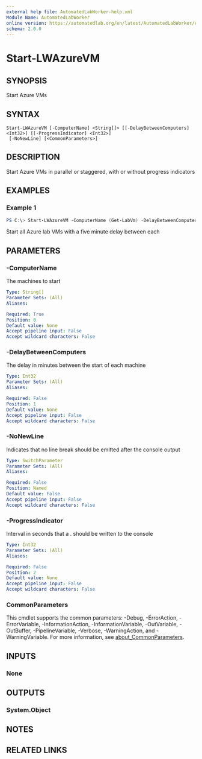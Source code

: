 ```yaml
---
external help file: AutomatedLabWorker-help.xml
Module Name: AutomatedLabWorker
online version: https://automatedlab.org/en/latest/AutomatedLabWorker/en-us/Start-LWAzureVM
schema: 2.0.0
---
```


# Start-LWAzureVM

## SYNOPSIS
Start Azure VMs

## SYNTAX

```
Start-LWAzureVM [-ComputerName] <String[]> [[-DelayBetweenComputers] <Int32>] [[-ProgressIndicator] <Int32>]
 [-NoNewLine] [<CommonParameters>]
```

## DESCRIPTION
Start Azure VMs in parallel or staggered, with or without progress indicators

## EXAMPLES

### Example 1
```powershell
PS C:\> Start-LWAzureVM -ComputerName (Get-LabVm) -DelayBetweenComputers 5
```

Start all Azure lab VMs with a five minute delay between each

## PARAMETERS

### -ComputerName
The machines to start

```yaml
Type: String[]
Parameter Sets: (All)
Aliases:

Required: True
Position: 0
Default value: None
Accept pipeline input: False
Accept wildcard characters: False
```

### -DelayBetweenComputers
The delay in minutes between the start of each machine

```yaml
Type: Int32
Parameter Sets: (All)
Aliases:

Required: False
Position: 1
Default value: None
Accept pipeline input: False
Accept wildcard characters: False
```

### -NoNewLine
Indicates that no line break should be emitted after the console output

```yaml
Type: SwitchParameter
Parameter Sets: (All)
Aliases:

Required: False
Position: Named
Default value: False
Accept pipeline input: False
Accept wildcard characters: False
```

### -ProgressIndicator
Interval in seconds that a .
should be written to the console

```yaml
Type: Int32
Parameter Sets: (All)
Aliases:

Required: False
Position: 2
Default value: None
Accept pipeline input: False
Accept wildcard characters: False
```

### CommonParameters
This cmdlet supports the common parameters: -Debug, -ErrorAction, -ErrorVariable, -InformationAction, -InformationVariable, -OutVariable, -OutBuffer, -PipelineVariable, -Verbose, -WarningAction, and -WarningVariable. For more information, see [about_CommonParameters](http://go.microsoft.com/fwlink/?LinkID=113216).

## INPUTS

### None
## OUTPUTS

### System.Object
## NOTES

## RELATED LINKS

